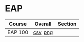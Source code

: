 # EAP

| Course | Overall | Section |
| ------ | ------- | ------- |
| EAP 100 | [csv](https://github.com/UCSD-Historical-Enrollment-Data/2024Summer3/blob/main/overall/EAP%20100.csv), [png](https://raw.githubusercontent.com/UCSD-Historical-Enrollment-Data/2024Summer3/main/plot_overall/EAP%20100.png) |  |
